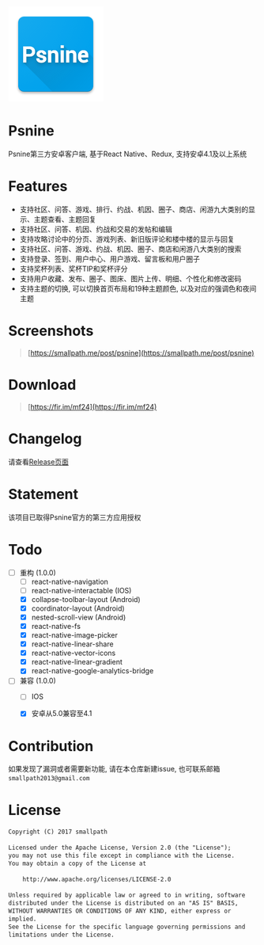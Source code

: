 <img src="./android/app/src/main/res/mipmap-xxxhdpi/ic_launcher.png">

# Psnine
Psnine第三方安卓客户端, 基于React Native、Redux, 支持安卓4.1及以上系统 

# Features
- 支持社区、问答、游戏、排行、约战、机因、圈子、商店、闲游九大类别的显示、主题查看、主题回复
- 支持社区、问答、机因、约战和交易的发帖和编辑
- 支持攻略讨论中的分页、游戏列表、新旧版评论和楼中楼的显示与回复
- 支持社区、问答、游戏、约战、机因、圈子、商店和闲游八大类别的搜索
- 支持登录、签到、用户中心、用户游戏、留言板和用户圈子
- 支持奖杯列表、奖杯TIP和奖杯评分
- 支持用户收藏、发布、圈子、图床、图片上传、明细、个性化和修改密码
- 支持主题的切换, 可以切换首页布局和19种主题颜色, 以及对应的强调色和夜间主题

# Screenshots
> [https://smallpath.me/post/psnine](https://smallpath.me/post/psnine)

# Download
> [https://fir.im/mf24](https://fir.im/mf24)

# Changelog
请查看[Release页面](https://github.com/smallpath/psnine/releases)

# Statement
该项目已取得Psnine官方的第三方应用授权

# Todo
- [ ] 重构 (1.0.0)
  - [ ] react-native-navigation
  - [ ] react-native-interactable (IOS)
  - [x] collapse-toolbar-layout (Android)
  - [x] coordinator-layout (Android)
  - [x] nested-scroll-view (Android)
  - [x] react-native-fs
  - [x] react-native-image-picker
  - [x] react-native-linear-share
  - [x] react-native-vector-icons
  - [x] react-native-linear-gradient
  - [x] react-native-google-analytics-bridge
- [ ] 兼容 (1.0.0)
  - [ ] IOS
  - [x] 安卓从5.0兼容至4.1


# Contribution
如果发现了漏洞或者需要新功能, 请在本仓库新建issue, 也可联系邮箱`smallpath2013@gmail.com`

# License
```
Copyright (C) 2017 smallpath

Licensed under the Apache License, Version 2.0 (the "License");
you may not use this file except in compliance with the License.
You may obtain a copy of the License at

    http://www.apache.org/licenses/LICENSE-2.0

Unless required by applicable law or agreed to in writing, software
distributed under the License is distributed on an "AS IS" BASIS,
WITHOUT WARRANTIES OR CONDITIONS OF ANY KIND, either express or implied.
See the License for the specific language governing permissions and
limitations under the License.
```